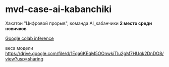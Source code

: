 # mvd-case-ai-kabanchiki
Хакатон "Цифровой прорыв", команда AI_кабанчики
**2 место среди новичков** 

[Google colab inference](https://colab.research.google.com/gist/PixelPantz/c11509d6e81f035a83b988558ae466e3)

веса модели https://drive.google.com/file/d/1Eqa6KEqM5OOnwkiTlu2gM7HUqk2DnDO8/view?usp=sharing
